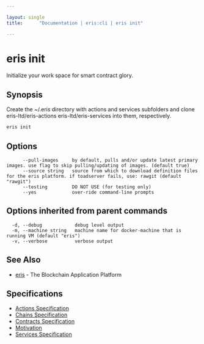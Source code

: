 ```yaml
---

layout: single
title:      "Documentation | eris:cli | eris init"

---
```


# eris init

Initialize your work space for smart contract glory.

## Synopsis

Create the ~/.eris directory with actions and services subfolders
and clone eris-ltd/eris-actions eris-ltd/eris-services into them, respectively.

```bash
eris init
```

## Options

```
      --pull-images     by default, pulls and/or update latest primary images. use flag to skip pulling/updating of images. (default true)
      --source string   source from which to download definition files for the eris platform. if toadserver fails, use: rawgit (default "rawgit")
      --testing         DO NOT USE (for testing only)
      --yes             over-ride command-line prompts
```

## Options inherited from parent commands

```
  -d, --debug            debug level output
  -m, --machine string   machine name for docker-machine that is running VM (default "eris")
  -v, --verbose          verbose output
```

## See Also

* [eris](/docs/documentation/cli/0.11.3/eris/)	 - The Blockchain Application Platform

## Specifications

* [Actions Specification](/docs/documentation/cli/0.11.3/actions_specification/)
* [Chains Specification](/docs/documentation/cli/0.11.3/chains_specification/)
* [Contracts Specification](/docs/documentation/cli/0.11.3/contracts_specification/)
* [Motivation](/docs/documentation/cli/0.11.3/motivation/)
* [Services Specification](/docs/documentation/cli/0.11.3/services_specification/)

